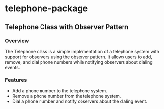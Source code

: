 # telephone-package
## Telephone Class with Observer Pattern
### Overview
The Telephone class is a simple implementation of a telephone system with support for observers using the observer pattern. It allows users to add, remove, and dial phone numbers while notifying observers about dialing events.

### Features
* Add a phone number to the telephone system.
* Remove a phone number from the telephone system.
* Dial a phone number and notify observers about the dialing event.